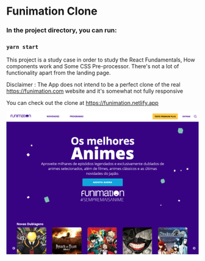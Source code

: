 # Funimation Clone

### In the project directory, you can run:
### `yarn start`

This project is a study case in order to study the React Fundamentals, How components work and Some CSS Pre-processor. There's not a lot of functionality apart from the landing page.

Disclaimer : The App does not intend to be a perfect clone of the real https://funimation.com website and it's somewhat not fully responsive

You can check out the clone at https://funimation.netlify.app

![Funimation-Clone](./src/assets/clone.png)

